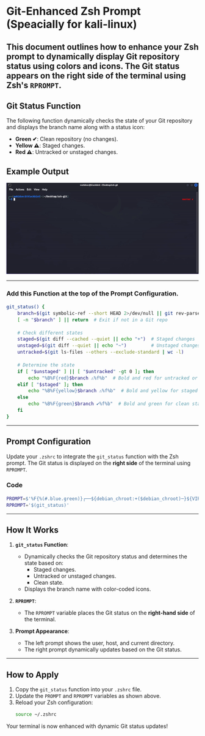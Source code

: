 # Git-Enhanced Zsh Prompt (Speacially for kali-linux)

This document outlines how to enhance your Zsh prompt to dynamically display Git repository status using colors and icons. The Git status appears on the **right side of the terminal** using Zsh's `RPROMPT`.
---

## **Git Status Function**

The following function dynamically checks the state of your Git repository and displays the branch name along with a status icon:

- **Green ✔**: Clean repository (no changes).
- **Yellow ⚠**: Staged changes.
- **Red ⚠**: Untracked or unstaged changes.

## **Example Output**

![demo](examples/demo.gif)

---
### Add this **Function** at the top of the Prompt Configuration.
```zsh
git_status() {
    branch=$(git symbolic-ref --short HEAD 2>/dev/null || git rev-parse --short HEAD 2>/dev/null)
    [ -n "$branch" ] || return  # Exit if not in a Git repo

    # Check different states
    staged=$(git diff --cached --quiet || echo "+")  # Staged changes
    unstaged=$(git diff --quiet || echo "~")         # Unstaged changes
    untracked=$(git ls-files --others --exclude-standard | wc -l)

    # Determine the state
    if [ "$unstaged" ] || [ "$untracked" -gt 0 ]; then
        echo "%B%F{red}$branch ⚠%f%b"  # Bold and red for untracked or unstaged changes
    elif [ "$staged" ]; then
        echo "%B%F{yellow}$branch ⚠%f%b"  # Bold and yellow for staged changes
    else
        echo "%B%F{green}$branch ✔%f%b"  # Bold and green for clean state
    fi
}
```

---

## **Prompt Configuration**

Update your `.zshrc` to integrate the `git_status` function with the Zsh prompt. The Git status is displayed on the **right side** of the terminal using `RPROMPT`.

### **Code**
```zsh
PROMPT=$'%F{%(#.blue.green)}┌──${debian_chroot:+($debian_chroot)─}${VIRTUAL_ENV:+($(basename $VIRTUAL_ENV))─}(%B%F{%(#.red.blue)}%n'$prompt_symbol$'%m%b%F{%(#.blue.green)})-[%B%F{reset}%(6~.%-1~/…/%4~.%5~)%b%F{%(#.blue.green)}]\n└─%B%(#.%F{red}#.%F{blue}$)%b%F{reset} '
RPROMPT='$(git_status)'
```

---

## **How It Works**

1. **`git_status` Function**:
   - Dynamically checks the Git repository status and determines the state based on:
     - Staged changes.
     - Untracked or unstaged changes.
     - Clean state.
   - Displays the branch name with color-coded icons.

2. **`RPROMPT`**:
   - The `RPROMPT` variable places the Git status on the **right-hand side** of the terminal.

3. **Prompt Appearance**:
   - The left prompt shows the user, host, and current directory.
   - The right prompt dynamically updates based on the Git status.

---

## **How to Apply**

1. Copy the `git_status` function into your `.zshrc` file.
2. Update the `PROMPT` and `RPROMPT` variables as shown above.
3. Reload your Zsh configuration:
   ```bash
   source ~/.zshrc
   ```

Your terminal is now enhanced with dynamic Git status updates!
